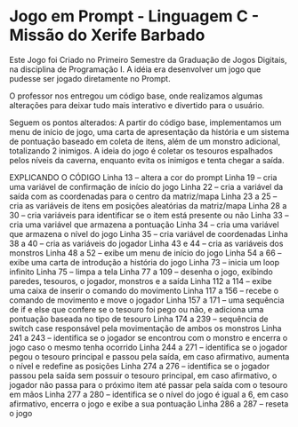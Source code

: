# Jogo em Prompt - Linguagem C - Missão do Xerife Barbado

Este Jogo foi Criado no Primeiro Semestre da Graduação de Jogos Digitais, na disciplina de Programação I.
A idéia era desenvolver um jogo que pudesse ser jogado diretamente no Prompt.

O professor nos entregou um código base, onde realizamos algumas alterações para deixar tudo mais interativo e divertido para o usuário.

Seguem os pontos alterados:
A partir do código base, implementamos um menu de início de jogo, uma carta de apresentação da história e um sistema de pontuação baseado em coleta de itens, além de um monstro adicional, totalizando 2 inimigos.
A ideia do jogo é coletar os tesouros espalhados pelos níveis da caverna, enquanto evita os inimigos e tenta chegar a saída.

EXPLICANDO O CÓDIGO
Linha 13 – altera a cor do prompt
Linha 19 – cria uma variável de confirmação de início do jogo
Linha 22 – cria a variável da saída com as coordenadas para o centro da matriz/mapa
Linha 23 a 25 – cria as variáveis de itens em posições aleatórias da matriz/mapa
Linha 28 a 30 – cria variáveis para identificar se o item está presente ou não
Linha 33 – cria uma variável que armazena a pontuação
Linha 34 – cria uma variável que armazena o nível do jogo
Linha 35 – cria variável de coordenadas
Linha 38 a 40 – cria as variáveis do jogador
Linha 43 e 44 – cria as variáveis dos monstros 
Linha 48 a 52 – exibe um menu de início do jogo
Linha 54 a 66 – exibe uma carta de introdução a história do jogo
Linha 73 – inicia um loop infinito
Linha 75 – limpa a tela
Linha 77 a 109 – desenha o jogo, exibindo paredes, tesouros, o jogador, monstros e a saída
Linha 112 a 114 – exibe uma caixa de inserir o comando do movimento
Linha 117 a 156 – recebe o comando de movimento e move o jogador
Linha 157 a 171 – uma sequência de if e else que confere se o tesouro foi pego ou não, e adiciona uma pontuação baseada no tipo de tesouro
Linha 174 a 239 – sequência de switch case responsável pela movimentação de ambos os monstros
Linha 241 a 243 – identifica se o jogador se encontrou com o monstro e encerra o jogo caso o mesmo tenha ocorrido
Linha 244 a 271 – identifica se o jogador pegou o tesouro principal e passou pela saída, em caso afirmativo, aumenta o nível e redefine as posições
Linha 274 a 276 – identifica se o jogador passou pela saída sem possuir o tesouro principal, em caso afirmativo, o jogador não passa para o próximo item até passar pela saída com o tesouro em mãos
Linha 277 a 280 – identifica se o nível do jogo é igual a 6, em caso afirmativo, encerra o jogo e exibe a sua pontuação
Linha 286 a 287 – reseta o jogo
